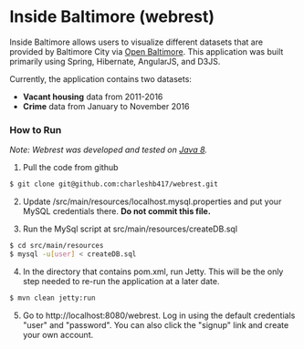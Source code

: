 # Inside Baltimore (webrest)

Inside Baltimore allows users to visualize different datasets that are provided by Baltimore City via [Open Baltimore](https://data.baltimorecity.gov). This application was built primarily using Spring, Hibernate, AngularJS, and D3JS.

Currently, the application contains two datasets:
  - **Vacant housing** data from 2011-2016
  - **Crime** data from January to November 2016

### How to Run
*Note: Webrest was developed and tested on [Java 8](http://www.oracle.com/technetwork/java/javase/overview/java8-2100321.html).*

1) Pull the code from github
```sh
$ git clone git@github.com:charleshb417/webrest.git
```
2) Update /src/main/resources/localhost.mysql.properties and put your 
MySQL credentials there. **Do not commit this file.**

3) Run the MySql script at src/main/resources/createDB.sql
```sh
$ cd src/main/resources
$ mysql -u[user] < createDB.sql
```

4) In the directory that contains pom.xml, run Jetty. This will be the only step needed to re-run the application at a later date.
```sh
$ mvn clean jetty:run
```

5) Go to http://localhost:8080/webrest. Log in using the default credentials "user" and "password". You can also click the "signup" link and create your own account.
